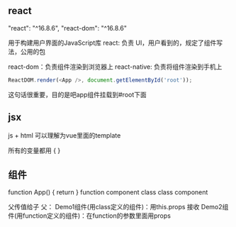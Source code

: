 ## react
  "react": "^16.8.6",
  "react-dom": "^16.8.6"

  用于构建用户界面的JavaScript库
  react: 负责 UI，用户看到的，规定了组件写法，公用的包

  react-dom：负责组件渲染到浏览器上
  react-native: 负责将组件渲染到手机上

  ```js 
  ReactDOM.render(<App />, document.getElementById('root')); 
  ```
  这句话很重要，目的是吧app组件挂载到#root下面

## jsx
  js + html 可以理解为vue里面的template

  所有的变量都用 { }

## 组件
  function App() { return }  function component
  class  class component

  父传值给子 父：<Demo1 names={names} from="App" />
        Demo1组件(用class定义的组件)：用this.props 接收
        Demo2组件(用function定义的组件)：在function的参数里面用props